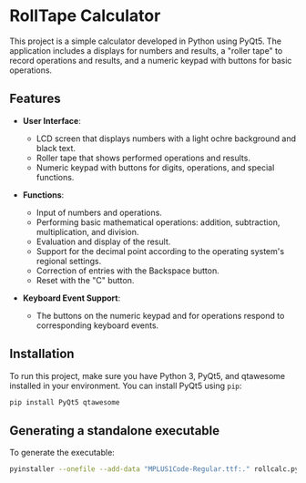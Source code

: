 # RollTape Calculator

This project is a simple calculator developed in Python using PyQt5. The application includes a displays for numbers and results, a "roller tape" to record operations and results, and a numeric keypad with buttons for basic operations.

## Features

- **User Interface**:
  - LCD screen that displays numbers with a light ochre background and black text.
  - Roller tape that shows performed operations and results.
  - Numeric keypad with buttons for digits, operations, and special functions.

- **Functions**:
  - Input of numbers and operations.
  - Performing basic mathematical operations: addition, subtraction, multiplication, and division.
  - Evaluation and display of the result.
  - Support for the decimal point according to the operating system's regional settings.
  - Correction of entries with the Backspace button.
  - Reset with the "C" button.

- **Keyboard Event Support**:
  - The buttons on the numeric keypad and for operations respond to corresponding keyboard events.

## Installation

To run this project, make sure you have Python 3, PyQt5, and qtawesome installed in your environment. You can install PyQt5 using `pip`:

```bash
pip install PyQt5 qtawesome
```

## Generating a standalone executable

To generate the executable:

```bash
pyinstaller --onefile --add-data "MPLUS1Code-Regular.ttf:." rollcalc.py
```

